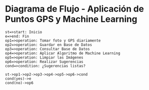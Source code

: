 # Diagrama de Flujo - Aplicación de Puntos GPS y Machine Learning

```flow
st=>start: Inicio
e=>end: Fin
op1=>operation: Tomar foto y GPS diariamente
op2=>operation: Guardar en Base de Datos
op3=>operation: Consultar Base de Datos
op4=>operation: Aplicar Algoritmo de Machine Learning
op5=>operation: Limpiar las Imágenes
op6=>operation: Realizar Sugerencias
cond=>condition: ¿Sugerencias listas?

st->op1->op2->op3->op4->op5->op6->cond
cond(yes)->e
cond(no)->op6
